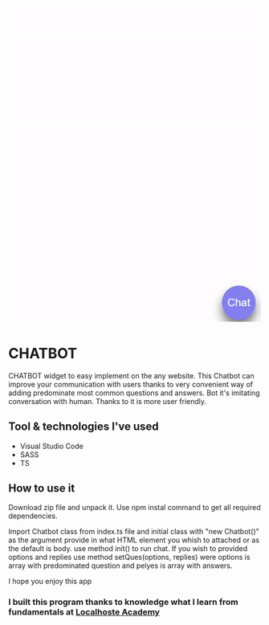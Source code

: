 # ![cover](/Chatbot.gif)



# CHATBOT

CHATBOT widget to easy implement on the any website. 
This Chatbot can improve your communication with users thanks to very convenient way of adding predominate most common questions and answers.
Bot it's imitating conversation with human. Thanks to it is more user friendly.

## Tool & technologies I've used

- Visual Studio Code
- SASS
- TS

## How to use it

Download zip file and unpack it. 
Use npm instal command to get all required dependencies.

Import Chatbot class from index.ts file and initial class with "new Chatbot()" as the argument provide in what HTML element you whish to attached or as the default is body. use method init() to run chat. If you wish to provided options and replies use method setQues(options, replies) were options is array with predominated question and pelyes is array with answers.

I hope you enjoy this app

### I built this program thanks to knowledge what I learn from fundamentals at [Localhoste Academy](https://academy.localhost-group.com/)
